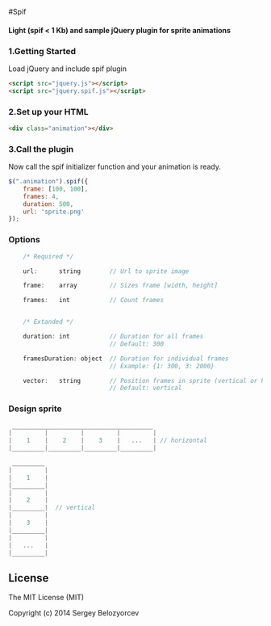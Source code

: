 #Spif
#### Light (spif < 1 Kb) and sample jQuery plugin for sprite animations

### 1.Getting Started
Load jQuery and include spif plugin

```html
<script src="jquery.js"></script>
<script src="jquery.spif.js"></script>
```
### 2.Set up your HTML

```html
<div class="animation"></div>
```
### 3.Call the plugin
Now call the spif initializer function and your animation is ready.

```js
$(".animation").spif({
    frame: [100, 100],
    frames: 4,
    duration: 500,
    url: 'sprite.png'
});
```

### Options
```js
    /* Required */

    url:      string        // Url to sprite image

    frame:    array         // Sizes frame [width, height]

    frames:   int           // Count frames


    /* Extanded */

    duration: int           // Duration for all frames
                            // Default: 300

    framesDuration: object  // Duration for individual frames
                            // Example: {1: 300, 3: 2000}

    vector:   string        // Position frames in sprite (vertical or horizontal)
                            // Default: vertical
```

### Design sprite
```js
 _______________________________________
|         |         |         |         |
|    1    |    2    |    3    |   ...   | // horizontal
|_________|_________|_________|_________|

 _________
|         |
|    1    |
|_________|
|         |
|    2    |
|_________|  // vertical
|         |
|    3    |
|_________|
|         |
|   ...   |
|_________|
```
License
------------
The MIT License (MIT)

Copyright (c) 2014 Sergey Belozyorcev
